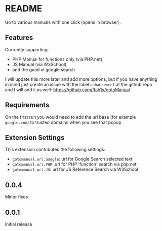 # README

Go to various manuals with one click (opens in browser).

## Features

Currently supporting:

* PHP Manual for functions only (via PHP.net),
* JS Manual (via W3School),
* and the good ol google search

I will update this more later and add more options, but if you have anything in mind just create an issue with the label `enhancement` at the github repo and I will add it as well:
https://github.com/Rah1x/gotoManual

## Requirements

On the first run you would need to add the url base (for example `google.com`) to trusted domains when you see that popup

## Extension Settings

This extension contributes the following settings:

* `gotomanual.url.Google`: url for Google Search selected text
* `gotomanual.url.PHP`: url for PHP 'function' search via php.net
* `gotomanual.url.JS`: url for JS Reference Search via W3School


## 0.0.4

Minor fixes

## 0.0.1

Initial release
